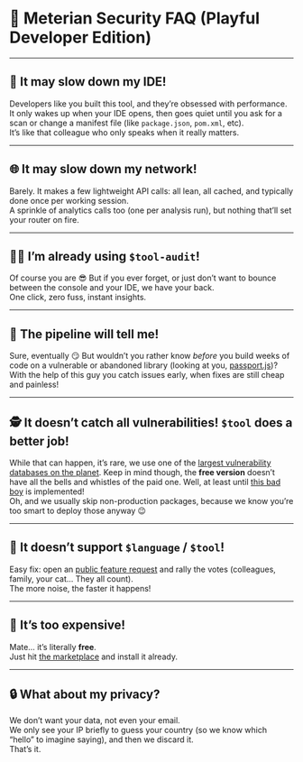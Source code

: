 # 💬 Meterian Security FAQ (Playful Developer Edition)

---

## 🐢 It may slow down my IDE!

Developers like you built this tool, and they’re obsessed with performance. It only wakes up when your IDE opens, then goes quiet until you ask for a scan or change a manifest file (like `package.json`, `pom.xml`, etc).  
It’s like that colleague who only speaks when it really matters.

---

## 🌐 It may slow down my network!

Barely. It makes a few lightweight API calls: all lean, all cached, and typically done once per working session.  
A sprinkle of analytics calls too (one per analysis run), but nothing that’ll set your router on fire.

---

## 🧑‍💻 I’m already using `$tool-audit`!

Of course you are 😎 But if you ever forget, or just don’t want to bounce between the console and your IDE, we have your back.  
One click, zero fuss, instant insights.

---

## 🧪 The pipeline will tell me!

Sure, eventually 😏 But wouldn’t you rather know *before* you build weeks of code on a vulnerable or abandoned library (looking at you, [passport.js](https://www.meterian.io/components/nodejs/passport/))?  
With the help of this guy you catch issues early, when fixes are still cheap and painless!

---

## 🕵️ It doesn’t catch all vulnerabilities! `$tool` does a better job!

While that can happen, it’s rare, we use one of the [largest vulnerability databases on the planet](https://www.meterian.io/product/vulnerability-data-feed/#:~:text=of%20repackaged%20assets.-,Maximum%20Coverage). Keep in mind though, the **free version** doesn’t have all the bells and whistles of the paid one. Well, at least until [this bad boy](https://github.com/MeterianHQ/vscode-extension-tracker/issues/2) is implemented!   
Oh, and we usually skip non-production packages, because we know you’re too smart to deploy those anyway 😉  


---

## 💬 It doesn’t support `$language` / `$tool`!

Easy fix: open an [public feature request](https://github.com/MeterianHQ/vscode-extension-tracker/issues/new?template=feature_request.yml&labels=feature,needs-triage&title=%5BFEAT%5D%20) and rally the votes (colleagues, family, your cat... They all count).  
The more noise, the faster it happens!

---

## 💸 It’s too expensive!

Mate… it’s literally **free**.  
Just hit [the marketplace](https://marketplace.visualstudio.com/items?itemName=meterian.meterian-heidi) and install it already.

---

## 🔒 What about my privacy?

We don’t want your data, not even your email.  
We only see your IP briefly to guess your country (so we know which “hello” to imagine saying), and then we discard it.  
That’s it.
